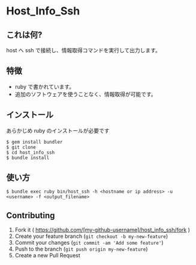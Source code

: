 # Host_Info_Ssh

## これは何?
host へ ssh で接続し、情報取得コマンドを実行して出力します。

## 特徴
- ruby で書かれています。
- 追加のソフトウェアを使うことなく、情報取得が可能です。

## インストール
あらかじめ ruby のインストールが必要です

    $ gem install bundler
    $ git clone 
    $ cd host_info_ssh
    $ bundle install

## 使い方

    $ bundle exec ruby bin/host_ssh -h <hostname or ip address> -u <username> -f <output_filename>

## Contributing

1. Fork it ( https://github.com/[my-github-username]/host_info_ssh/fork )
2. Create your feature branch (`git checkout -b my-new-feature`)
3. Commit your changes (`git commit -am 'Add some feature'`)
4. Push to the branch (`git push origin my-new-feature`)
5. Create a new Pull Request
